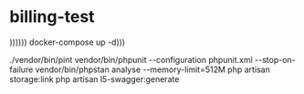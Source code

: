 # billing-test 
)))))) docker-compose up -d)))

./vendor/bin/pint 
vendor/bin/phpunit --configuration phpunit.xml --stop-on-failure 
vendor/bin/phpstan analyse --memory-limit=512M
php artisan storage:link
php artisan l5-swagger:generate
